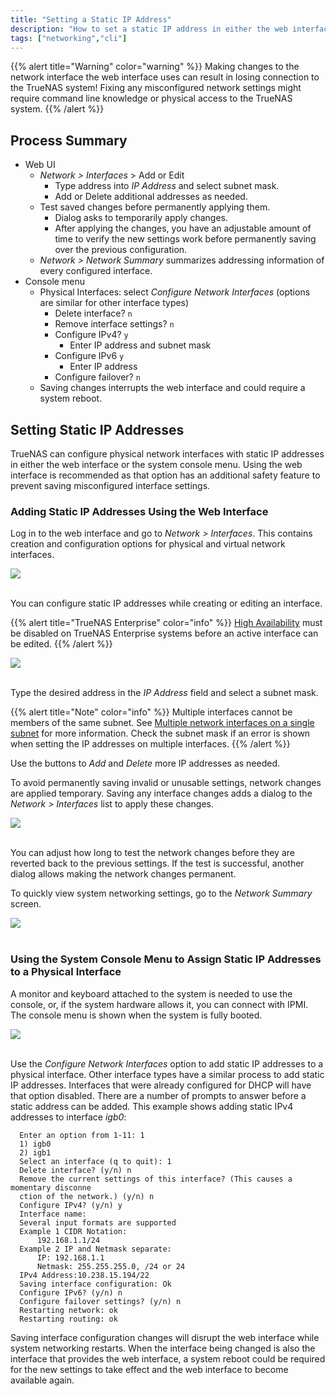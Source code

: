 ```yaml
---
title: "Setting a Static IP Address"
description: "How to set a static IP address in either the web interface or system console."
tags: ["networking","cli"]
---
```


{{% alert title="Warning" color="warning" %}}
Making changes to the network interface the web interface uses can result in losing connection to the TrueNAS system!
Fixing any misconfigured network settings might require command line knowledge or physical access to the TrueNAS system.
{{% /alert %}}

## Process Summary

* Web UI
  * *Network > Interfaces* > Add or Edit
    * Type address into *IP Address* and select subnet mask.
    * Add or Delete additional addresses as needed.
  * Test saved changes before permanently applying them.
    * Dialog asks to temporarily apply changes.
    * After applying the changes, you have an adjustable amount of time to verify the new settings work before permanently saving over the previous configuration.
  * *Network > Network Summary* summarizes addressing information of every configured interface.
* Console menu 
  * Physical Interfaces: select *Configure Network Interfaces* (options are similar for other interface types)    
    * Delete interface? `n`
    * Remove interface settings? `n`
    * Configure IPv4? `y`
      * Enter IP address and subnet mask
    * Configure IPv6 `y`
      * Enter IP address
    * Configure failover? `n`
  * Saving changes interrupts the web interface and could require a system reboot.


## Setting Static IP Addresses

TrueNAS can configure physical network interfaces with static IP addresses in either the web interface or the system console menu.
Using the web interface is recommended as that option has an additional safety feature to prevent saving misconfigured interface settings.

### Adding Static IP Addresses Using the Web Interface

Log in to the web interface and go to *Network > Interfaces*. This contains creation and configuration options for physical and virtual network interfaces.

<img src="/images/network-interfaces.png">
<br><br>

You can configure static IP addresses while creating or editing an interface.

{{% alert title="TrueNAS Enterprise" color="info" %}}
[High Availability](/high-availability/high-availability) must be disabled on TrueNAS Enterprise systems before an active interface can be edited.
{{% /alert %}}

<img src="/images/network-interfaces-edit.png">
<br><br>

Type the desired address in the *IP Address* field and select a subnet mask.

{{% alert title="Note" color="info" %}}
Multiple interfaces cannot be members of the same subnet.
See [Multiple network interfaces on a single subnet](https://www.ixsystems.com/community/threads/multiple-network-interfaces-on-a-single-subnet.20204/) for more information.
Check the subnet mask if an error is shown when setting the IP addresses on multiple interfaces.
{{% /alert %}}

Use the buttons to *Add* and *Delete* more IP addresses as needed.

To avoid permanently saving invalid or unusable settings, network changes are applied temporary.
Saving any interface changes adds a dialog to the *Network > Interfaces* list to apply these changes.

<img src="/images/network-changes-apply.png">
<br><br>

You can adjust how long to test the network changes before they are reverted back to the previous settings.
If the test is successful, another dialog allows making the network changes permanent.

To quickly view system networking settings, go to the *Network Summary* screen.

<img src="/images/network-summary.png">
<br><br>

### Using the System Console Menu to Assign Static IP Addresses to a Physical Interface

A monitor and keyboard attached to the system is needed to use the console, or, if the system hardware allows it, you can connect with IPMI.
The console menu is shown when the system is fully booted.

<img src="/images/network-summary.png">
<br><br>

Use the *Configure Network Interfaces* option to add static IP addresses to a physical interface.
Other interface types have a similar process to add static IP addresses.
Interfaces that were already configured for DHCP will have that option disabled.
There are a number of prompts to answer before a static address can be added.
This example shows adding static IPv4 addresses to interface *igb0*:

```
  Enter an option from 1-11: 1
  1) igb0
  2) igb1
  Select an interface (q to quit): 1
  Delete interface? (y/n) n
  Remove the current settings of this interface? (This causes a momentary disconne
  ction of the network.) (y/n) n
  Configure IPv4? (y/n) y
  Interface name:
  Several input formats are supported
  Example 1 CIDR Notation:
      192.168.1.1/24
  Example 2 IP and Netmask separate:
      IP: 192.168.1.1
      Netmask: 255.255.255.0, /24 or 24
  IPv4 Address:10.238.15.194/22
  Saving interface configuration: Ok
  Configure IPv6? (y/n) n
  Configure failover settings? (y/n) n
  Restarting network: ok
  Restarting routing: ok
```

Saving interface configuration changes will disrupt the web interface while system networking restarts.
When the interface being changed is also the interface that provides the web interface, a system reboot could be required for the new settings to take effect and the web interface to become available again.
